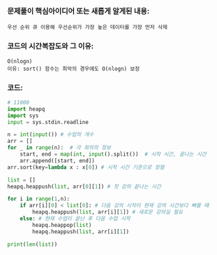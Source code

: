 ### 문제풀이 핵심아이디어 또는 새롭게 알게된 내용: 
    우선 순위 큐 이용해 우선순위가 가장 높은 데이터를 가장 먼저 삭제

    
### 코드의 시간복잡도와 그 이유:
    O(nlogn)
    이유: sort() 함수는 최악의 경우에도 O(nlogn) 보장 



### 코드:
```python
# 11000
import heapq
import sys
input = sys.stdin.readline

n = int(input()) # 수업의 개수 
arr = []
for _ in range(n):  # 각 회의의 정보
    start, end = map(int, input().split())  # 시작 시간, 끝나는 시간
    arr.append([start, end])
arr.sort(key=lambda x : x[0]) # 시작 시간 기준으로 정렬

list = []
heapq.heappush(list, arr[0][1]) # 첫 강의 끝나는 시간

for i in range(1,n):
    if arr[i][0] < list[0]: # 다음 강의 시작이 현재 강의 시간보다 빠를 때
        heapq.heappush(list, arr[i][1]) # 새로운 강의실 필요
    else: # 현재 수업이 끝난 후 다음 수업 시작  
        heapq.heappop(list) 
        heapq.heappush(list, arr[i][1])

print(len(list))
```
